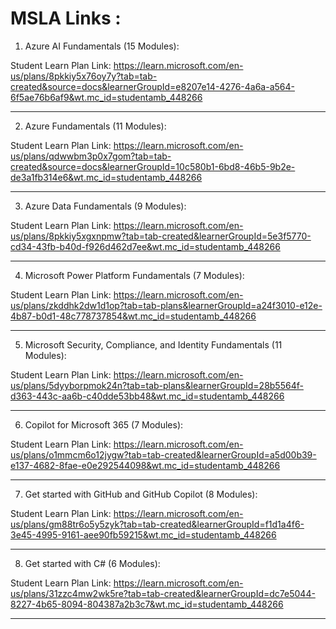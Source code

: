 MSLA Links : 
===========

1. Azure AI Fundamentals (15 Modules):

Student Learn Plan Link: https://learn.microsoft.com/en-us/plans/8pkkiy5x76oy7y?tab=tab-created&source=docs&learnerGroupId=e8207e14-4276-4a6a-a564-6f5ae76b6af9&wt.mc_id=studentamb_448266

----------------------------------------------------------------------------------------------------

2. Azure Fundamentals (11 Modules):

Student Learn Plan Link:  https://learn.microsoft.com/en-us/plans/qdwwbm3p0x7gom?tab=tab-created&source=docs&learnerGroupId=10c580b1-6bd8-46b5-9b2e-de3a1fb314e6&wt.mc_id=studentamb_448266

-----------------------------------------------------------------------------------------------------

3. Azure Data Fundamentals (9 Modules):

Student Learn Plan Link:  https://learn.microsoft.com/en-us/plans/8pkkiy5xgxnpmw?tab=tab-created&learnerGroupId=5e3f5770-cd34-43fb-b40d-f926d462d7ee&wt.mc_id=studentamb_448266

------------------------------------------------------------------------------------------------------

4. Microsoft Power Platform Fundamentals (7 Modules):

Student Learn Plan Link:  https://learn.microsoft.com/en-us/plans/zkddhk2dw1d1op?tab=tab-plans&learnerGroupId=a24f3010-e12e-4b87-b0d1-48c778737854&wt.mc_id=studentamb_448266

------------------------------------------------------------------------------------------------------

5. Microsoft Security, Compliance, and Identity Fundamentals (11 Modules):

Student Learn Plan Link:  https://learn.microsoft.com/en-us/plans/5dyyborpmok24n?tab=tab-plans&learnerGroupId=28b5564f-d363-443c-aa6b-c40dde53bb48&wt.mc_id=studentamb_448266

------------------------------------------------------------------------------------------------------

6. Copilot for Microsoft 365 (7 Modules):

Student Learn Plan Link:  https://learn.microsoft.com/en-us/plans/o1mmcm6o12jygw?tab=tab-created&learnerGroupId=a5d00b39-e137-4682-8fae-e0e292544098&wt.mc_id=studentamb_448266

------------------------------------------------------------------------------------------------------

7. Get started with GitHub and GitHub Copilot (8 Modules):

Student Learn Plan Link:  https://learn.microsoft.com/en-us/plans/gm88tr6o5y5zyk?tab=tab-created&learnerGroupId=f1d1a4f6-3e45-4995-9161-aee90fb59215&wt.mc_id=studentamb_448266

------------------------------------------------------------------------------------------------------

8. Get started with C# (6 Modules):

Student Learn Plan Link:  https://learn.microsoft.com/en-us/plans/31zzc4mw2wk5re?tab=tab-created&learnerGroupId=dc7e5044-8227-4b65-8094-804387a2b3c7&wt.mc_id=studentamb_448266

------------------------------------------------------------------------------------------------------



